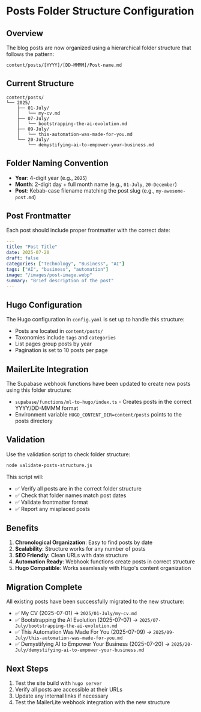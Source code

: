 # Posts Folder Structure Configuration

## Overview
The blog posts are now organized using a hierarchical folder structure that follows the pattern:
```
content/posts/[YYYY]/[DD-MMMM]/Post-name.md
```

## Current Structure
```
content/posts/
└── 2025/
    ├── 01-July/
    │   └── my-cv.md
    ├── 07-July/
    │   └── bootstrapping-the-ai-evolution.md
    ├── 09-July/
    │   └── this-automation-was-made-for-you.md
    └── 20-July/
        └── demystifying-ai-to-empower-your-business.md
```

## Folder Naming Convention
- **Year**: 4-digit year (e.g., `2025`)
- **Month**: 2-digit day + full month name (e.g., `01-July`, `20-December`)
- **Post**: Kebab-case filename matching the post slug (e.g., `my-awesome-post.md`)

## Post Frontmatter
Each post should include proper frontmatter with the correct date:

```yaml
---
title: "Post Title"
date: 2025-07-20
draft: false
categories: ["Technology", "Business", "AI"]
tags: ["AI", "business", "automation"]
image: "/images/post-image.webp"
summary: "Brief description of the post"
---
```

## Hugo Configuration
The Hugo configuration in `config.yaml` is set up to handle this structure:
- Posts are located in `content/posts/`
- Taxonomies include `tags` and `categories`
- List pages group posts by year
- Pagination is set to 10 posts per page

## MailerLite Integration
The Supabase webhook functions have been updated to create new posts using this folder structure:
- `supabase/functions/ml-to-hugo/index.ts` - Creates posts in the correct YYYY/DD-MMMM format
- Environment variable `HUGO_CONTENT_DIR=content/posts` points to the posts directory

## Validation
Use the validation script to check folder structure:
```bash
node validate-posts-structure.js
```

This script will:
- ✅ Verify all posts are in the correct folder structure
- ✅ Check that folder names match post dates
- ✅ Validate frontmatter format
- ✅ Report any misplaced posts

## Benefits
1. **Chronological Organization**: Easy to find posts by date
2. **Scalability**: Structure works for any number of posts
3. **SEO Friendly**: Clean URLs with date structure
4. **Automation Ready**: Webhook functions create posts in correct structure
5. **Hugo Compatible**: Works seamlessly with Hugo's content organization

## Migration Complete
All existing posts have been successfully migrated to the new structure:
- ✅ My CV (2025-07-01) → `2025/01-July/my-cv.md`
- ✅ Bootstrapping the AI Evolution (2025-07-07) → `2025/07-July/bootstrapping-the-ai-evolution.md`
- ✅ This Automation Was Made For You (2025-07-09) → `2025/09-July/this-automation-was-made-for-you.md`
- ✅ Demystifying AI to Empower Your Business (2025-07-20) → `2025/20-July/demystifying-ai-to-empower-your-business.md`

## Next Steps
1. Test the site build with `hugo server`
2. Verify all posts are accessible at their URLs
3. Update any internal links if necessary
4. Test the MailerLite webhook integration with the new structure